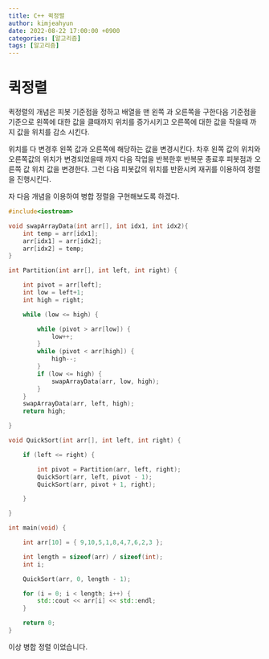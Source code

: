 ```yaml
---
title: C++ 퀵정렬
author: kimjeahyun
date: 2022-08-22 17:00:00 +0900
categories: [알고리즘]
tags: [알고리즘]
---
```



# 퀵정렬

퀵정렬의 개념은 피봇 기준점을 정하고 배열을 맨 왼쪽 과 오른쪽을 구한다음
기준점을 기준으로 왼쪽에 대한 값을 클때까지 위치를 증가시키고
오른쪽에 대한 값을 작을때 까지 값을 위치를 감소 시킨다. 

위치를 다 변경후 왼쪽 값과 오른쪽에 해당하는 값을 변경시킨다.
차후 왼쪽 값의 위치와 오른쪽값의 위치가 변경되었을때 까지 다음 작업을 반복한후 반복문 종료후 피봇점과 오른쪽 값 위치 값을 변경한다. 
그런 다음 피봇값의 위치를 반환시켜 재귀를 이용하여 정렬을 진행시킨다.


자 다음 개념을 이용하여 병합 정렬을 구현해보도록 하겠다.



```cpp
#include<iostream>

void swapArrayData(int arr[], int idx1, int idx2){
	int temp = arr[idx1];
	arr[idx1] = arr[idx2];
	arr[idx2] = temp;
}

int Partition(int arr[], int left, int right) {

	int pivot = arr[left];
	int low = left+1;
	int high = right;

	while (low <= high) {

		while (pivot > arr[low]) {
			low++;
		}
		while (pivot < arr[high]) {
			high--;
		}
		if (low <= high) {
			swapArrayData(arr, low, high);
		}
	}
	swapArrayData(arr, left, high);
	return high;

}

void QuickSort(int arr[], int left, int right) {

	if (left <= right) {

		int pivot = Partition(arr, left, right);
		QuickSort(arr, left, pivot - 1);
		QuickSort(arr, pivot + 1, right);

	}

}

int main(void) {

	int arr[10] = { 9,10,5,1,8,4,7,6,2,3 };

	int length = sizeof(arr) / sizeof(int);
	int i;

	QuickSort(arr, 0, length - 1);

	for (i = 0; i < length; i++) {
		std::cout << arr[i] << std::endl;
	}

	return 0;
}
```

이상 병합 정렬 이었습니다.